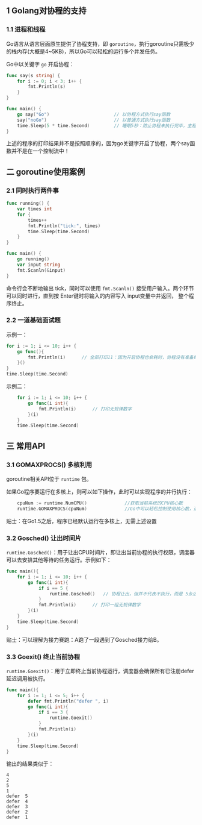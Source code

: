 ## 1 Golang对协程的支持

### 1.1 进程和线程

Go语言从语言层面原生提供了协程支持，即 `goroutine`，执行goroutine只需极少的栈内存(大概是4~5KB)，所以Go可以轻松的运行多个并发任务。  

Go中以关键字 `go` 开启协程：
```go
func say(s string) {
    for i := 0; i < 3; i++ {
        fmt.Println(s)
    }
}

func main() {
    go say("Go")						// 以协程方式执行say函数
    say("noGo")							// 以普通方式执行say函数
    time.Sleep(5 * time.Second)         // 睡眠5秒：防止协程未执行完毕，主程序退出
}
```

上述的程序的打印结果并不是按照顺序的，因为go关键字开启了协程，两个say函数并不是在一个控制流中！  

## 二 goroutine使用案例

### 2.1 同时执行两件事

```go
func running() {
    var times int
    for {
        times++
        fmt.Println("tick:", times)
        time.Sleep(time.Second)
    }
}

func main() {
    go running()
    var input string
    fmt.Scanln(&input)
}
```
命令行会不断地输出 tick，同时可以使用 `fmt.Scanln()` 接受用户输入。两个环节可以同时进行，直到按 Enter键时将输入的内容写入 input变量中井返回，
整个程序终止。

### 2.2 一道基础面试题

示例一：
```go
for i := 1; i <= 10; i++ {
	go func(){
		fmt.Println(i)		// 全部打印11：因为开启协程也会耗时，协程没有准备好，循环已经走完
	}()
}
time.Sleep(time.Second)
```

示例二：
```go
	for i := 1; i <= 10; i++ {
		go func(i int){
			fmt.Println(i)		// 打印无规律数字
		}(i)
	}
	time.Sleep(time.Second)
```

## 三 常用API  

### 3.1 GOMAXPROCS() 多核利用

goroutine相关API位于 `runtime` 包。  

如果Go程序要运行在多核上，则可以如下操作，此时可以实现程序的并行执行：
```go
	cpuNum := runtime.NumCPU()				//获取当前系统的CPU核心数
	runtime.GOMAXPROCS(cpuNum)				//Go中可以轻松控制使用核心数，返回上次使用的核心数
```
贴士：在Go1.5之后，程序已经默认运行在多核上，无需上述设置

### 3.2 Gosched() 让出时间片

`runtime.Gosched()`：用于让出CPU时间片，即让出当前协程的执行权限，调度器可以去安排其他等待的任务运行。示例如下： 
```Go
func main(){
    for i := 1; i <= 10; i++ {
        go func(i int){
            if i == 5 {
                runtime.Gosched()	// 协程让出，但并不代表不执行，而是 5永远不会第一输出
            }
            fmt.Println(i)		// 打印一组无规律数字
        }(i)
    }
    time.Sleep(time.Second)
}
```

贴士：可以理解为接力赛跑：A跑了一段遇到了Gosched接力给B。

### 3.3 Goexit() 终止当前协程

`runtime.Goexit()`：用于立即终止当前协程运行，调度器会确保所有已注册defer延迟调用被执行。  

```go
func main(){
    for i := 1; i <= 5; i++ {
        defer fmt.Println("defer ", i)
        go func(i int){
            if i == 3 {
                runtime.Goexit()
            }
            fmt.Println(i)
        }(i)
    }
    time.Sleep(time.Second)
}
```

输出的结果类似于：
```
4
2
5
1
defer  5
defer  4
defer  3
defer  2
defer  1
```